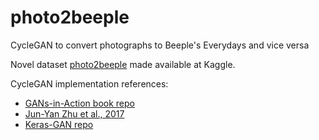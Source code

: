 # photo2beeple
CycleGAN to convert photographs to Beeple's Everydays and vice versa  

Novel dataset [photo2beeple](https://www.kaggle.com/petruso/photo2beeple) made available at Kaggle.    

CycleGAN implementation references:  

- [GANs-in-Action book repo](https://github.com/GANs-in-Action/gans-in-action)  
- [Jun-Yan Zhu et al., 2017](https://arxiv.org/pdf/1703.10593.pdf)
- [Keras-GAN repo](https://github.com/eriklindernoren/Keras-GAN)
